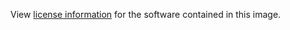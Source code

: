 View [license information](https://github.com/tus/tusd/blob/master/LICENSE.txt) for the software contained in this image.